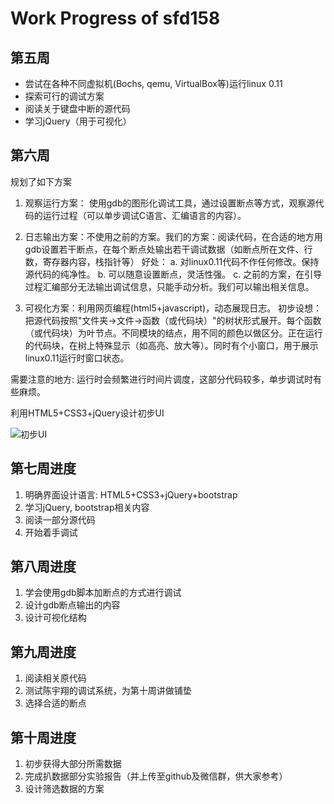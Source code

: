 # Work Progress of sfd158

## 第五周

- 尝试在各种不同虚拟机(Bochs, qemu, VirtualBox等)运行linux 0.11
- 探索可行的调试方案
- 阅读关于键盘中断的源代码
- 学习jQuery（用于可视化）

## 第六周

规划了如下方案

1. 观察运行方案：
    使用gdb的图形化调试工具，通过设置断点等方式，观察源代码的运行过程（可以单步调试C语言、汇编语言的内容）。

2. 日志输出方案：不使用之前的方案。我们的方案：阅读代码，在合适的地方用gdb设置若干断点，在每个断点处输出若干调试数据（如断点所在文件、行数，寄存器内容，栈指针等）
    好处：
    a. 对linux0.11代码不作任何修改。保持源代码的纯净性。
    b. 可以随意设置断点，灵活性强。
    c. 之前的方案，在引导过程汇编部分无法输出调试信息，只能手动分析。我们可以输出相关信息。

3. 可视化方案：利用网页编程(html5+javascript)，动态展现日志。
    初步设想：把源代码按照"文件夹->文件->函数（或代码块）"的树状形式展开。每个函数（或代码块）为叶节点。不同模块的结点，用不同的颜色以做区分。正在运行的代码块，在树上特殊显示（如高亮、放大等）。同时有个小窗口，用于展示linux0.11运行时窗口状态。

需要注意的地方: 运行时会频繁进行时间片调度，这部分代码较多，单步调试时有些麻烦。

利用HTML5+CSS3+jQuery设计初步UI

![初步UI](.\sfd158\7thweek.bmp)

## 第七周进度

1. 明确界面设计语言: HTML5+CSS3+jQuery+bootstrap
2. 学习jQuery, bootstrap相关内容
3. 阅读一部分源代码
4. 开始着手调试

## 第八周进度

1. 学会使用gdb脚本加断点的方式进行调试
2. 设计gdb断点输出的内容
3. 设计可视化结构

## 第九周进度

1. 阅读相关原代码
2. 测试陈宇翔的调试系统，为第十周讲做铺垫
3. 选择合适的断点

## 第十周进度

1. 初步获得大部分所需数据
2. 完成扒数据部分实验报告（并上传至github及微信群，供大家参考）
3. 设计筛选数据的方案